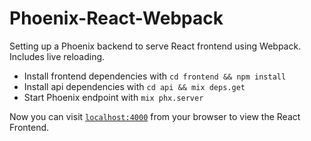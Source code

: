 # Phoenix-React-Webpack

Setting up a Phoenix backend to serve React frontend using Webpack. Includes live reloading.

  * Install frontend dependencies with `cd frontend && npm install`
  * Install api dependencies with `cd api && mix deps.get`
  * Start Phoenix endpoint with `mix phx.server`

Now you can visit [`localhost:4000`](http://localhost:4000) from your browser to view the React Frontend.
